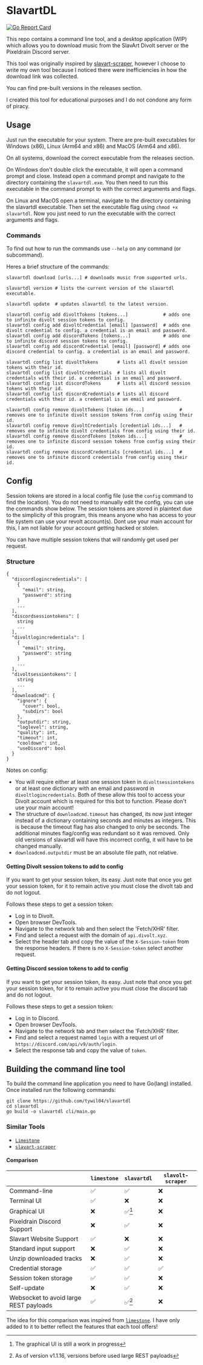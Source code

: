 # SlavartDL
[![Go Report Card](https://goreportcard.com/badge/github.com/tywil04/slavartdl)](https://goreportcard.com/report/github.com/tywil04/slavartdl)

This repo contains a command line tool, and a desktop application (WIP) which allows you to download music from the SlavArt Divolt server or the Pixeldrain Discord server. 

This tool was originally inspired by [slavart-scraper](https://github.com/D0otDo0t/slavolt-scraper), however I choose to write my own tool because I noticed there were inefficiencies in how the download link was collected.

You can find pre-built versions in the releases section.

I created this tool for educational purposes and I do not condone any form of piracy.


## Usage
Just run the executable for your system. There are pre-built executables for Windows (x86), Linux (Arm64 and x86) and MacOS (Arm64 and x86).

On all systems, download the correct executable from the releases section.

On Windows don't double click the executable, it will open a command prompt and close. Instead open a command prompt and navigate to the directory containing the `slavartdl.exe`. You then need to run this executable in the command prompt to with the correct arguments and flags.

On Linux and MacOS open a terminal, navigate to the directory containing the slavartdl executable. Then set the executable flag using `chmod +x slavartdl`. Now you just need to run the executable with the correct arguments and flags.


### Commands
To find out how to run the commands use `--help` on any command (or subcommand). 

Heres a brief structure of the commands:
```shell
slavartdl download [urls...] # downloads music from supported urls.

slavartdl version # lists the current version of the slavartdl executable.

slavartdl update  # updates slavartdl to the latest version.

slavartdl config add divoltTokens [tokens...]             # adds one to infinite divolt session tokens to config.
slavartdl config add divoltCredential [email] [password]  # adds one divolt credential to config. a credential is an email and password.
slavartdl config add discordTokens [tokens...]            # adds one to infinite discord session tokens to config.
slavartdl config add discordCredential [email] [password] # adds one discord credential to config. a credential is an email and password.

slavartdl config list divoltTokens       # lists all divolt session tokens with their id.
slavartdl config list divoltCredentials  # lists all divolt credentials with their id. a credential is an email and password.
slavartdl config list discordTokens      # lists all discord session tokens with their id.
slavartdl config list discordCredentials # lists all discord credentials with their id. a credential is an email and password.

slavartdl config remove divoltTokens [token ids...]             # removes one to infinite divolt session tokens from config using their id.
slavartdl config remove divoltCredentials [credential ids...]   # removes one to infinite divolt credentials from config using their id.
slavartdl config remove discordTokens [token ids...]            # removes one to infinite discord session tokens from config using their id.
slavartdl config remove discordCredentials [credential ids...]  # removes one to infinite discord credentials from config using their id.
```


## Config
Session tokens are stored in a local config file (use the `config` command to find the location). You do not need to manually edit the config, you can use the commands show below. The session tokens are stored in plaintext due to the simplicity of this program, this means anyone who has access to your file system can use your revolt account(s). Dont use your main account for this, I am not liable for your account getting hacked or stolen.

You can have multiple session tokens that will randomly get used per request.


### Structure
```
{
  "discordlogincredentials": [
    {
      "email": string,
      "password": string
    }
    ...
  ],
  "discordsessiontokens": [
    string 
    ...
  ],
  "divoltlogincredentials": [
    {
      "email": string,
      "password": string
    }
    ...
  ],
  "divoltsessiontokens": [
    string 
    ...
  ],
  "downloadcmd": {
    "ignore": {
      "cover": bool,
      "subdirs": bool
    },
    "outputdir": string,
    "loglevel": string,
    "quality": int,
    "timeout": int,
    "cooldown": int,
    "useDiscord": bool
  }
}
```
Notes on config:
- You will require either at least one session token in `divoltsessiontokens` or at least one dictionary with an email and password in `divoltlogincredentials`. Both of these allow this tool to access your Divolt account which is required for this bot to function. Please don't use your main account!
- The structure of `downloadcmd.timeout` has changed, its now just integer instead of a dictionary containing seconds and minutes as integers. This is because the timeout flag has also changed to only be seconds. The additional minutes flag/config was redundant so it was removed. Only old versions of slavartdl will have this incorrect config, it will have to be changed manually.
- `downloadcmd.outputdir` must be an absolute file path, not relative.

#### Getting Divolt session tokens to add to config
If you want to get your session token, its easy. Just note that once you get your session token, for it to remain active you must close the divolt tab and do not logout.

Follows these steps to get a session token:
- Log in to Divolt.
- Open browser DevTools.
- Navigate to the network tab and then select the 'Fetch/XHR' filter.
- Find and select a request with the domain of `api.divolt.xyz`.
- Select the header tab and copy the value of the `X-Session-token` from the response headers. If there is no `X-Session-token` select another request.


#### Getting Discord session tokens to add to config
If you want to get your session token, its easy. Just note that once you get your session token, for it to remain active you must close the discord tab and do not logout.

Follows these steps to get a session token:
- Log in to Discord.
- Open browser DevTools.
- Navigate to the network tab and then select the 'Fetch/XHR' filter.
- Find and select a request named `login` with a request url of `https://discord.com/api/v9/auth/login`.
- Select the response tab and copy the value of `token`.


## Building the command line tool
To build the command line application you need to have Go(lang) installed. Once installed run the following commands:
```
git clone https://github.com/tywil04/slavartdl
cd slavartdl
go build -o slavartdl cli/main.go
```


### Similar Tools
- [`Limestone`](https://github.com/dxbednarczyk/limestone)
- [`slavart-scraper`](https://github.com/D0otDo0t/slavolt-scraper)


#### Comparison
|  | `limestone` | `slavartdl` | `slavolt-scraper` |
|--|--|--|--|
| Command-line | ✅ | ✅  | ❌ |
| Terminal UI | ✅ | ❌ | ❌ |
| Graphical UI | ❌ | ✅[^1] | ❌ |
| Pixeldrain Discord Support | ❌ | ✅ | ❌
| Slavart Website Support | ✅ | ❌ | ❌ |
| Standard input support | ❌ | ✅ | ❌ |
| Unzip downloaded tracks | ❌ | ✅ | ❌ |
| Credential storage | ✅ | ✅ | ✅ |
| Session token storage | ✅ | ✅ | ❌ |
| Self-update | ❌ | ✅ | ❌ |
| Websocket to avoid large REST payloads | ✅ | ✅[^2] | ❌

The idea for this comparison was inspired from [`limestone`](https://github.com/dxbednarczyk/limestone#comparison). I have only added to it to better reflect the features that each tool offers!

[^1]: The graphical UI is still a work in progress
[^2]: As of version v1.1.16, versions before used large REST payloads
